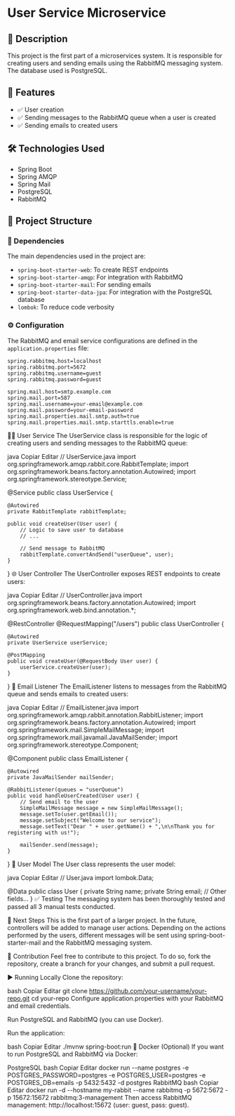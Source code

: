 # User Service Microservice

## 📄 Description

This project is the first part of a microservices system. It is responsible for creating users and sending emails using the RabbitMQ messaging system. The database used is PostgreSQL.

## 🚀 Features

- ✅ User creation
- ✅ Sending messages to the RabbitMQ queue when a user is created
- ✅ Sending emails to created users

## 🛠️ Technologies Used

- Spring Boot
- Spring AMQP
- Spring Mail
- PostgreSQL
- RabbitMQ

## 📂 Project Structure

### 🧩 Dependencies

The main dependencies used in the project are:

- `spring-boot-starter-web`: To create REST endpoints
- `spring-boot-starter-amqp`: For integration with RabbitMQ
- `spring-boot-starter-mail`: For sending emails
- `spring-boot-starter-data-jpa`: For integration with the PostgreSQL database
- `lombok`: To reduce code verbosity

### ⚙️ Configuration

The RabbitMQ and email service configurations are defined in the `application.properties` file:

```properties
spring.rabbitmq.host=localhost
spring.rabbitmq.port=5672
spring.rabbitmq.username=guest
spring.rabbitmq.password=guest

spring.mail.host=smtp.example.com
spring.mail.port=587
spring.mail.username=your-email@example.com
spring.mail.password=your-email-password
spring.mail.properties.mail.smtp.auth=true
spring.mail.properties.mail.smtp.starttls.enable=true

```
🧑‍💻 User Service
The UserService class is responsible for the logic of creating users and sending messages to the RabbitMQ queue:

java
Copiar
Editar
// UserService.java
import org.springframework.amqp.rabbit.core.RabbitTemplate;
import org.springframework.beans.factory.annotation.Autowired;
import org.springframework.stereotype.Service;

@Service
public class UserService {

    @Autowired
    private RabbitTemplate rabbitTemplate;

    public void createUser(User user) {
        // Logic to save user to database
        // ...

        // Send message to RabbitMQ
        rabbitTemplate.convertAndSend("userQueue", user);
    }
}
🌐 User Controller
The UserController exposes REST endpoints to create users:

java
Copiar
Editar
// UserController.java
import org.springframework.beans.factory.annotation.Autowired;
import org.springframework.web.bind.annotation.*;

@RestController
@RequestMapping("/users")
public class UserController {

    @Autowired
    private UserService userService;

    @PostMapping
    public void createUser(@RequestBody User user) {
        userService.createUser(user);
    }
}
📧 Email Listener
The EmailListener listens to messages from the RabbitMQ queue and sends emails to created users:

java
Copiar
Editar
// EmailListener.java
import org.springframework.amqp.rabbit.annotation.RabbitListener;
import org.springframework.beans.factory.annotation.Autowired;
import org.springframework.mail.SimpleMailMessage;
import org.springframework.mail.javamail.JavaMailSender;
import org.springframework.stereotype.Component;

@Component
public class EmailListener {

    @Autowired
    private JavaMailSender mailSender;

    @RabbitListener(queues = "userQueue")
    public void handleUserCreated(User user) {
        // Send email to the user
        SimpleMailMessage message = new SimpleMailMessage();
        message.setTo(user.getEmail());
        message.setSubject("Welcome to our service");
        message.setText("Dear " + user.getName() + ",\n\nThank you for registering with us!");

        mailSender.send(message);
    }
}
👤 User Model
The User class represents the user model:

java
Copiar
Editar
// User.java
import lombok.Data;

@Data
public class User {
    private String name;
    private String email;
    // Other fields...
}
✅ Testing
The messaging system has been thoroughly tested and passed all 3 manual tests conducted.

🔮 Next Steps
This is the first part of a larger project. In the future, controllers will be added to manage user actions. Depending on the actions performed by the users, different messages will be sent using spring-boot-starter-mail and the RabbitMQ messaging system.

🤝 Contribution
Feel free to contribute to this project. To do so, fork the repository, create a branch for your changes, and submit a pull request.

▶️ Running Locally
Clone the repository:

bash
Copiar
Editar
git clone https://github.com/your-username/your-repo.git
cd your-repo
Configure application.properties with your RabbitMQ and email credentials.

Run PostgreSQL and RabbitMQ (you can use Docker).

Run the application:

bash
Copiar
Editar
./mvnw spring-boot:run
🐳 Docker (Optional)
If you want to run PostgreSQL and RabbitMQ via Docker:

PostgreSQL
bash
Copiar
Editar
docker run --name postgres -e POSTGRES_PASSWORD=postgres -e POSTGRES_USER=postgres -e POSTGRES_DB=emails -p 5432:5432 -d postgres
RabbitMQ
bash
Copiar
Editar
docker run -d --hostname my-rabbit --name rabbitmq -p 5672:5672 -p 15672:15672 rabbitmq:3-management
Then access RabbitMQ management: http://localhost:15672 (user: guest, pass: guest).

